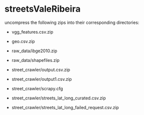 # streetsValeRibeira

uncompress the following zips into their corresponding directories:

+ vgg_features.csv.zip
+ geo.csv.zip

+ raw_data/ibge2010.zip
+ raw_data/shapefiles.zip

+ street_crawler/output.csv.zip
+ street_crawler/output1.csv.zip
+ street_crawler/scrapy.cfg
+ street_crawler/streets_lat_long_curated.csv.zip
+ street_crawler/streets_lat_long_failed_request.csv.zip

